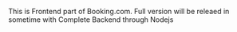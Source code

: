 This is Frontend part of Booking.com. 
Full version will be releaed in sometime with Complete Backend through Nodejs

